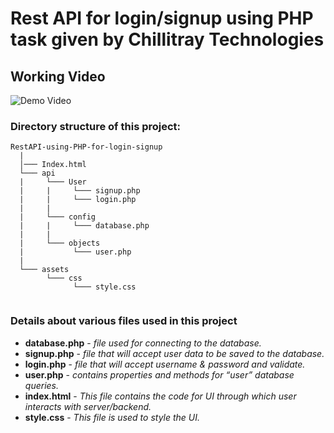 # Rest API for login/signup using PHP task given by Chillitray Technologies

## Working Video
![Demo Video](https://github.com/shivakant1999/RestAPI-using-PHP-for-login-signup/blob/main/demo-restapi-php.gif)

### Directory structure of this project:

```
RestAPI-using-PHP-for-login-signup
  |
  │─── Index.html  
  └─── api   
  |     └─── User
  |     |     └─── signup.php
  |     |     └─── login.php
  |     |
  |     └─── config
  |     |     └─── database.php
  |     |
  |     └─── objects
  |           └─── user.php
  |
  └─── assets
        └─── css
              └─── style.css
   
```

### Details about various files used in this project

- **database.php** - *file used for connecting to the database.*
- **signup.php** - *file that will accept user data to be saved to the database.*
- **login.php** - *file that will accept username & password and validate.*
- **user.php** - *contains properties and methods for “user” database queries.*
- **index.html** - *This file contains the code for UI through which user interacts with server/backend.*
- **style.css** - *This file is used to style the UI.*
